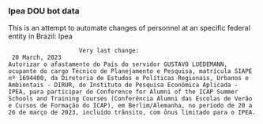  ### Ipea DOU bot data
 This is an attempt to automate changes of personnel at an specific federal entity in Brazil: Ipea
 
                        Very last change: 
 	 20 March, 2023
	Autorizar o afastamento do País do servidor GUSTAVO LUEDEMANN, ocupante do cargo Técnico de Planejamento e Pesquisa, matrícula SIAPE nº 1694400, da Diretoria de Estudos e Políticas Regionais, Urbanos e Ambientais - DIRUR, do Instituto de Pesquisa Econômica Aplicada - IPEA, para participar do Conference for Alumni of the ICAP Summer Schools and Training Courses (Conferência Alumni das Escolas de Verão e Cursos de Formação do ICAP), em Berlim/Alemanha, no período de 20 a 26 de março de 2023, incluído trânsito, com ônus limitado para o IPEA.
